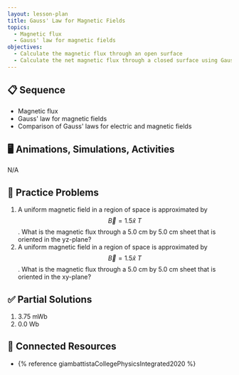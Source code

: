 ```yaml
---
layout: lesson-plan
title: Gauss' Law for Magnetic Fields
topics:
  - Magnetic flux
  - Gauss' law for magnetic fields
objectives:
  - Calculate the magnetic flux through an open surface
  - Calculate the net magnetic flux through a closed surface using Gauss' law for magnetic fields
---
```


## 📋 Sequence

* Magnetic flux
* Gauss' law for magnetic fields
* Comparison of Gauss' laws for electric and magnetic fields

## 🖥️ Animations, Simulations, Activities

N/A

## 📝 Practice Problems

1. A uniform magnetic field in a region of space is approximated by $$\vec{B} = 1.5 \hat{x} \: T$$. What is the magnetic flux through a 5.0 cm by 5.0 cm sheet that is oriented in the yz-plane?
2. A uniform magnetic field in a region of space is approximated by $$\vec{B} = 1.5 \hat{x} \: T$$. What is the magnetic flux through a 5.0 cm by 5.0 cm sheet that is oriented in the xy-plane?

## ✅ Partial Solutions

1. 3.75 mWb
2. 0.0 Wb

## 📘 Connected Resources

* {% reference giambattistaCollegePhysicsIntegrated2020 %}
